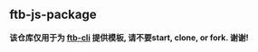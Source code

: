## ftb-js-package

**该仓库仅用于为 [ftb-cli](https://github.com/ftb-family/ftb-cli) 提供模板, 请不要start, clone, or fork. 谢谢!**